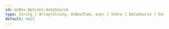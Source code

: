 ```yaml
---
id: dxBox.Options.dataSource
type: String | Array<String, dxBoxItem, any> | Store | DataSource | DataSource_Options | null
default: null
---
```

